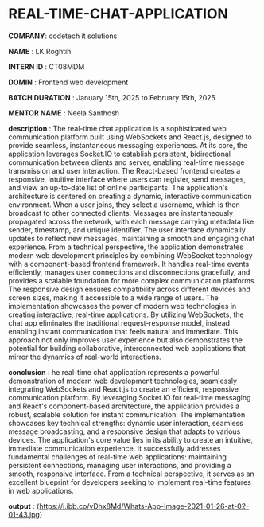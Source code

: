 # REAL-TIME-CHAT-APPLICATION

**COMPANY**: codetech it solutions

**NAME** : LK Roghtih

**INTERN ID** : CT08MDM

**DOMIN** : Frontend web  development 

**BATCH DURATION** : January 15th, 2025 to February  15th, 2025

**MENTOR NAME** : Neela Santhosh

**description** : The real-time chat application is a sophisticated web communication platform built using WebSockets and React.js, designed to provide seamless, instantaneous messaging experiences. At its core, the application leverages Socket.IO to establish persistent, bidirectional communication between clients and server, enabling real-time message transmission and user interaction. The React-based frontend creates a responsive, intuitive interface where users can register, send messages, and view an up-to-date list of online participants.
The application's architecture is centered on creating a dynamic, interactive communication environment. When a user joins, they select a username, which is then broadcast to other connected clients. Messages are instantaneously propagated across the network, with each message carrying metadata like sender, timestamp, and unique identifier. The user interface dynamically updates to reflect new messages, maintaining a smooth and engaging chat experience.
From a technical perspective, the application demonstrates modern web development principles by combining WebSocket technology with a component-based frontend framework. It handles real-time events efficiently, manages user connections and disconnections gracefully, and provides a scalable foundation for more complex communication platforms. The responsive design ensures compatibility across different devices and screen sizes, making it accessible to a wide range of users.
The implementation showcases the power of modern web technologies in creating interactive, real-time applications. By utilizing WebSockets, the chat app eliminates the traditional request-response model, instead enabling instant communication that feels natural and immediate. This approach not only improves user experience but also demonstrates the potential for building collaborative, interconnected web applications that mirror the dynamics of real-world interactions.

**conclusion** : he real-time chat application represents a powerful demonstration of modern web development technologies, seamlessly integrating WebSockets and React.js to create an efficient, responsive communication platform. By leveraging Socket.IO for real-time messaging and React's component-based architecture, the application provides a robust, scalable solution for instant communication. The implementation showcases key technical strengths: dynamic user interaction, seamless message broadcasting, and a responsive design that adapts to various devices.
The application's core value lies in its ability to create an intuitive, immediate communication experience. It successfully addresses fundamental challenges of real-time web applications: maintaining persistent connections, managing user interactions, and providing a smooth, responsive interface. From a technical perspective, it serves as an excellent blueprint for developers seeking to implement real-time features in web applications.

**output** : (https://i.ibb.co/vDhx8Md/Whats-App-Image-2021-01-26-at-02-01-43.jpg)
